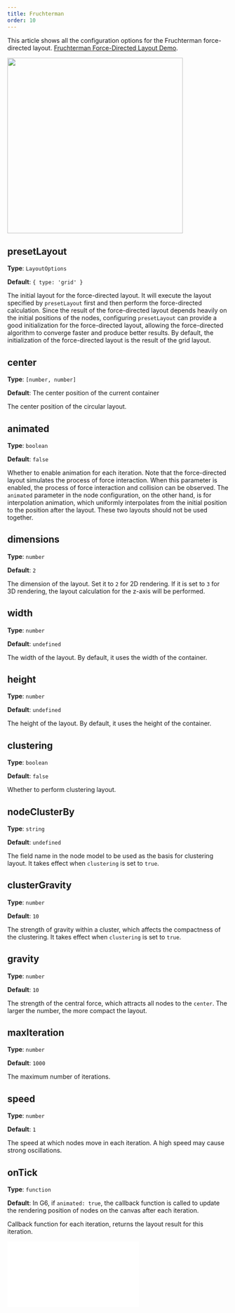 ```yaml
---
title: Fruchterman
order: 10
---
```


This article shows all the configuration options for the Fruchterman force-directed layout. [Fruchterman Force-Directed Layout Demo](/en/examples/net/fruchtermanLayout/#basicFruchterman).

<img src="https://mdn.alipayobjects.com/huamei_qa8qxu/afts/img/A*-s9CTphuwgcAAAAAAAAAAAAADmJ7AQ/original" width=400 />

## presetLayout

**Type**: `LayoutOptions`

**Default**: `{ type: 'grid' }`

The initial layout for the force-directed layout. It will execute the layout specified by `presetLayout` first and then perform the force-directed calculation. Since the result of the force-directed layout depends heavily on the initial positions of the nodes, configuring `presetLayout` can provide a good initialization for the force-directed layout, allowing the force-directed algorithm to converge faster and produce better results. By default, the initialization of the force-directed layout is the result of the grid layout.

## center

**Type**: `[number, number]`

**Default**: The center position of the current container

The center position of the circular layout.

## animated

**Type**: `boolean`

**Default**: `false`

Whether to enable animation for each iteration. Note that the force-directed layout simulates the process of force interaction. When this parameter is enabled, the process of force interaction and collision can be observed. The `animated` parameter in the node configuration, on the other hand, is for interpolation animation, which uniformly interpolates from the initial position to the position after the layout. These two layouts should not be used together.

## dimensions

**Type**: `number`

**Default**: `2`

The dimension of the layout. Set it to `2` for 2D rendering. If it is set to `3` for 3D rendering, the layout calculation for the z-axis will be performed.

## width

**Type**: `number`

**Default**: `undefined`

The width of the layout. By default, it uses the width of the container.

## height

**Type**: `number`

**Default**: `undefined`

The height of the layout. By default, it uses the height of the container.

## clustering

**Type**: `boolean`

**Default**: `false`

Whether to perform clustering layout.

## nodeClusterBy

**Type**: `string`

**Default**: `undefined`

The field name in the node model to be used as the basis for clustering layout. It takes effect when `clustering` is set to `true`.

## clusterGravity

**Type**: `number`

**Default**: `10`

The strength of gravity within a cluster, which affects the compactness of the clustering. It takes effect when `clustering` is set to `true`.

## gravity

**Type**: `number`

**Default**: `10`

The strength of the central force, which attracts all nodes to the `center`. The larger the number, the more compact the layout.

## maxIteration

**Type**: `number`

**Default**: `1000`

The maximum number of iterations.

## speed

**Type**: `number`

**Default**: `1`

The speed at which nodes move in each iteration. A high speed may cause strong oscillations.

## onTick

**Type**: `function`

**Default**: In G6, if `animated: true`, the callback function is called to update the rendering position of nodes on the canvas after each iteration.

Callback function for each iteration, returns the layout result for this iteration.

<embed src="../../common/LayoutWorkerEnabled.en.md"></embed>
